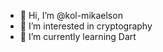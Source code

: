 - 👋 Hi, I’m @kol-mikaelson
- 👀 I’m interested in cryptography
- 🌱 I’m currently learning Dart
<!---
kol-mikaelson/kol-mikaelson is a ✨ special ✨ repository because its `README.md` (this file) appears on your GitHub profile.
You can click the Preview link to take a look at your changes.
--->
